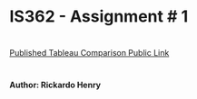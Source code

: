 # IS362 - Assignment # 1
#
[Published Tableau Comparison Public Link](https://public.tableau.com/profile/rickardo.henry#!/vizhome/TableauComparison_15674571881140/Sheet1?publish=yes)
#
**Author: Rickardo Henry**
